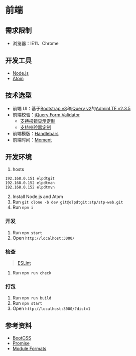 # 前端## 需求限制- 浏览器：IE11、Chrome## 开发工具- [Node.js](https://nodejs.org/)- [Atom](https://atom.io/)## 技术选型- 前端 UI：基于[Bootstrap v3](http://getbootstrap.com/)和[jQuery v2](http://jquery.com/)的[AdminLTE v2.3.5](https://github.com/almasaeed2010/AdminLTE/)- 前端校验：[jQuery Form Validator](https://github.com/victorjonsson/jQuery-Form-Validator)  - [支持报错显示定制](http://www.formvalidator.net/#configuration_styling)  - [支持校验器定制](http://www.formvalidator.net/#custom-validators)- 前端模版：[Handlebars](http://handlebarsjs.com/)- 前端时间：[Moment](http://momentjs.com/)## 开发环境1. hosts```192.168.0.151 elpdtgit192.168.0.152 elpdtman192.168.0.152 elpdtmvn```2. Install Node.js and Atom3. Run `git clone -b dev git@elpdtgit:stp/stp-web.git`4. Run `npm i`### 开发1. Run `npm start`2. Open `http://localhost:3000/`### 检查> [ESLint](http://eslint.org/docs/user-guide/configuring)1. Run `npm run check`### 打包1. Run `npm run build`2. Run `npm start`3. Open `http://localhost:3000/?dist=1`## 参考资料- [BootCSS](http://www.bootcss.com/)- [Promise](https://cnodejs.org/topic/560dbc826a1ed28204a1e7de)- [Module Formats](https://github.com/systemjs/systemjs/blob/master/docs/module-formats.md)